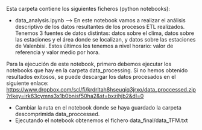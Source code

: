 Esta carpeta contiene los siguientes ficheros (python notebooks):

- data_analysis.ipynb --> En este notebook vamos a realizar el análisis descriptivo de los datos resultantes de los procesos ETL realizados. Tenemos 3 fuentes de datos distintas: datos sobre el clima, datos sobre las estaciones y el área donde se localizan, y datos sobre las estaciones de Valenbisi. Estos últimos los tenemos a nivel horario: valor de referencia y valor medio por hora.

Para la ejecución de este notebook, primero debemos ejecutar los notebooks que hay en la carpeta data_processing. Si no hemos obtenido resultados exitosos, se puede descargar los datos procesados en el siguiente enlace: https://www.dropbox.com/scl/fi/krdrltah8hseuqiq3jrxo/data_proccessed.zip?rlkey=irk63cymns3x1b0bnisf50ha2&st=bxzihjb2&dl=0

- Cambiar la ruta en el notebook donde se haya guardado la carpeta descomprimida data_proccessed.
- Ejecutando el notebook obtenemos el fichero data_final/data_TFM.txt
